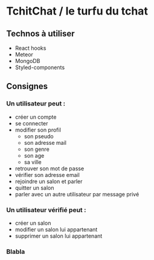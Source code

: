 # TchitChat / le turfu du tchat

## Technos à utiliser

- React hooks
- Meteor
- MongoDB
- Styled-components

## Consignes

### Un utilisateur peut :
* créer un compte
* se connecter
* modifier son profil
  * son pseudo
  * son adresse mail
  * son genre
  * son age
  * sa ville
* retrouver son mot de passe
* vérifier son adresse email
* rejoindre un salon et parler
* quitter un salon
* parler avec un autre utilisateur par message privé

### Un utilisateur vérifié peut :
* créer un salon
* modifier un salon lui appartenant
* supprimer un salon lui appartenant

### Blabla